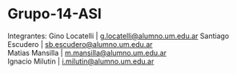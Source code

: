 # Grupo-14-ASI
Integrantes:
Gino Locatelli | g.locatelli@alumno.um.edu.ar
Santiago Escudero | sb.escudero@alumno.um.edu.ar	
Matias Mansilla | m.mansilla@alumno.um.edu.ar	
Ignacio Milutin | i.milutin@alumno.um.edu.ar	
